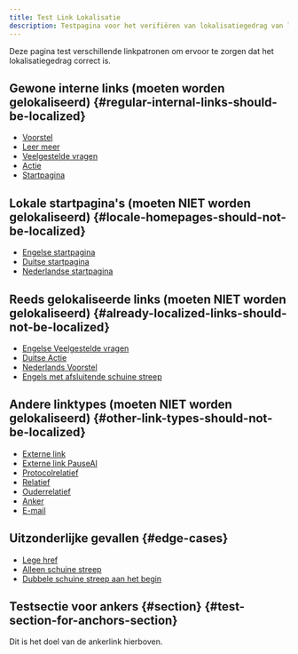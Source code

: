 ```yaml
---
title: Test Link Lokalisatie
description: Testpagina voor het verifiëren van lokalisatiegedrag van links
---
```


Deze pagina test verschillende linkpatronen om ervoor te zorgen dat het lokalisatiegedrag correct is.

## Gewone interne links (moeten worden gelokaliseerd) {#regular-internal-links-should-be-localized}

- [Voorstel](/proposal)
- [Leer meer](/learn)
- [Veelgestelde vragen](/faq)
- [Actie](/action)
- [Startpagina](/)

## Lokale startpagina's (moeten NIET worden gelokaliseerd) {#locale-homepages-should-not-be-localized}

- [Engelse startpagina](/en)
- [Duitse startpagina](/de)
- [Nederlandse startpagina](/nl)

## Reeds gelokaliseerde links (moeten NIET worden gelokaliseerd) {#already-localized-links-should-not-be-localized}

- [Engelse Veelgestelde vragen](/en/faq)
- [Duitse Actie](/de/action)
- [Nederlands Voorstel](/nl/proposal)
- [Engels met afsluitende schuine streep](/en/)

## Andere linktypes (moeten NIET worden gelokaliseerd) {#other-link-types-should-not-be-localized}

- [Externe link](https://example.com)
- [Externe link PauseAI](https://pauseai.info/proposal)
- [Protocolrelatief](//example.com)
- [Relatief](./other-page)
- [Ouderrelatief](../parent-page)
- [Anker](#section) <!-- vertaal alleen het label -->
- [E-mail](mailto:test@example.com)

## Uitzonderlijke gevallen {#edge-cases}

- [Lege href]()
- [Alleen schuine streep](/)
- [Dubbele schuine streep aan het begin](//geen-lokale)

## Testsectie voor ankers {#section} {#test-section-for-anchors-section}

Dit is het doel van de ankerlink hierboven.